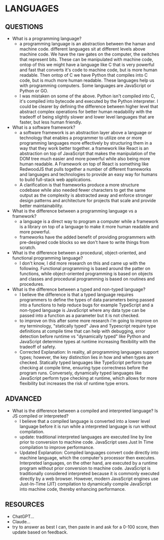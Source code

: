 # LANGUAGES

## QUESTIONS

- What is a programming language?
  - a programming language is an abstraction between the haman and machine code. different languages sit at different levels above machine code. We have the raw gates on the computer, the switches that represent bits. These can be manipulated with machine code, ontop of  this we might have a language like C that is very powerful and fast that converts it's code to machine code, but is more human readable. Then ontop of C we have Python that compiles into C code, but is much more human readable. These languages help us with programming computers. Some languages are JavaScript or Python or GO.
  - I was mistaken on some of the above. Python isn't compiled into C, it's compiled into bytecode and executed by the Python interpreter. I could be clearer by defining the difference between higher level that abstract complex operations for better human readability with the tradeoff of being slightly slower and lower level languages that are faster, but less human friendly.
- What is a software framework?
  - a software framework is an abstraction layer above a language or technology that enables a programmer to utilize one or more programming languages more effectively by structuring them in a way that they work better together. a framework like React is an abstraction on top of JavaScript that makes the manipulation of the DOM tree much easier and more powerful while also being more human readable. A Framework on top of React is something like RedwoodJS that pulls together a number of different frameworks and languages and technologies to provide an easy way for humans to build full-stack web applications.
  - A clarification is that frameworks produce a more structure codebase while also needed fewer characters to get the same output as the complexity is abstracted away and enforce stronger design patterns and architecture for projects that scale and provide better maintainability.
- What is the difference between a programming language vs a framework?
  - a language is a direct way to program a computer while a framework is a library on top of a language to make it more human readable and more powerful.
  - frameworks have the added benefit of providing programmers with pre-designed code blocks so we don't have to write things from scratch.
- What is the difference between a procedural, object-oriented, and functional programming language?
  - I don't know, I did more research on this and came up with the following. Functional programming is based around the patter on functions, while object-oriented programming is based on objects and classes and procedural programming is based on routines and procedures.
- What is the difference between a typed and non-typed language?
  - I believe the difference is that a typed language requires programmers to define the types of data parameters being passed into a functions to help reduce bugs for example TypeScript and a non-typed language is JavaScript where any data type can be passed into a function as a parameter but it is not checked.
  - to improve on this after some more research i'm going to improve on my terminology, "statically typed" Java and Typescript require type definitions at compile time that can help with debugging, error detection before runtime vs "dynamically typed" like Python and JavaScript determine types at runtime increasing flexibility with the tradeoff of safety.
  - Corrected Explanation: In reality, all programming languages support types; however, the key distinction lies in how and when types are checked. Statically typed languages like TypeScript perform type checking at compile time, ensuring type correctness before the program runs. Conversely, dynamically typed languages like JavaScript perform type checking at runtime, which allows for more flexibility but increases the risk of runtime type errors.

## ADVANCED

- What is the difference between a compiled and interpreted language? Is JS compiled or interpreted?
  - I believe that a compiled language is converted into a lower level language before it is run while a interpreted language is run without compilation.
  - update: traditional interpreted languages are executed line by line prior to conversion to machine code. JavaScript uses Just In Time compilation to improve performance.
  - Updated Explanation: Compiled languages convert code directly into machine language, which the computer's processor then executes. Interpreted languages, on the other hand, are executed by a runtime program without prior conversion to machine code. JavaScript is traditionally considered interpreted because it is commonly executed directly by a web browser. However, modern JavaScript engines use Just-In-Time (JIT) compilation to dynamically compile JavaScript into machine code, thereby enhancing performance.

## RESOURCES
- ChatGPT...
- Claude...
- try to answer as best I can, then paste in and ask for a 0-100 score, then update based on feedback.
